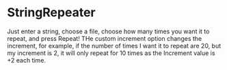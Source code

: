 # StringRepeater
Just enter a string, choose a file,  choose how many times you want it to repeat, and press Repeat! THe custom increment option changes the increment, for example, if the number 
of times I want it to repeat are 20, but my increment is 2, it will only repeat for 10 times as the Increment value is +2 each time.
